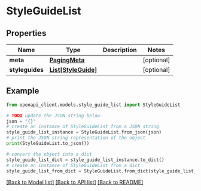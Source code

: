 # StyleGuideList


## Properties

Name | Type | Description | Notes
------------ | ------------- | ------------- | -------------
**meta** | [**PagingMeta**](PagingMeta.md) |  | [optional] 
**styleguides** | [**List[StyleGuide]**](StyleGuide.md) |  | [optional] 

## Example

```python
from openapi_client.models.style_guide_list import StyleGuideList

# TODO update the JSON string below
json = "{}"
# create an instance of StyleGuideList from a JSON string
style_guide_list_instance = StyleGuideList.from_json(json)
# print the JSON string representation of the object
print(StyleGuideList.to_json())

# convert the object into a dict
style_guide_list_dict = style_guide_list_instance.to_dict()
# create an instance of StyleGuideList from a dict
style_guide_list_from_dict = StyleGuideList.from_dict(style_guide_list_dict)
```
[[Back to Model list]](../README.md#documentation-for-models) [[Back to API list]](../README.md#documentation-for-api-endpoints) [[Back to README]](../README.md)


